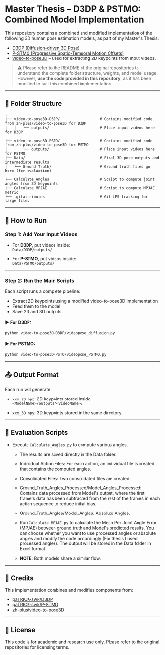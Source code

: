 # Master Thesis – D3DP & PSTMO: Combined Model Implementation

This repository contains a combined and modified implementation of the following 3D human pose estimation models, as part of my Master's Thesis:

- [D3DP (Diffusion-driven 3D Pose)](https://github.com/paTRICK-swk/D3DP)
- [P-STMO (Progressive Spatio-Temporal Motion Offsets)](https://github.com/paTRICK-swk/P-STMO)
- [video-to-pose3D](https://github.com/zh-plus/video-to-pose3D) – used for extracting 2D keypoints from input videos.

> ⚠️ Please refer to the README of the original repositories to understand the complete folder structure, weights, and model usage. However, **use the code provided in this repository**, as it has been modified to suit this combined implementation.

---

## 📁 Folder Structure

```
.
├── video-to-pose3D-D3DP/                  # Contains modified code from zh-plus/video-to-pose3D for D3DP
│   │   └── outputs/                       # Place input videos here for D3DP

├── video-to-pose3D-PSTO/                  # Contains modified code from zh-plus/video-to-pose3D for PSTMO
│       └── outputs/                       # Place input videos here for PSTMO
├── Data/                                  # Final 3D pose outputs and intermediate results
│   └── Ground Truth/                      # Ground truth files go here (for evaluation)

├── Calculate_Angles                       # Script to compute joint angles from 3D keypoints
├── Calculate_MPJAE                        # Script to compute MPJAE metric
└── .gitattributes                         # Git LFS tracking for large files
```

---

## 🚀 How to Run

### Step 1: Add Your Input Videos

- For **D3DP**, put videos inside:  
  `Data/D3DP/outputs/`

- For **P-STMO**, put videos inside:  
  `Data/PSTMO/outputs/`

---

### Step 2: Run the Main Scripts

Each script runs a complete pipeline:
- Extract 2D keypoints using a modified video-to-pose3D implementation
- Feed them to the model
- Save 2D and 3D outputs

#### ▶️ For D3DP:
```bash
python video-to-pose3D-D3DP/videopose_diffusion.py
```

#### ▶️ For PSTMO:
```bash
python video-to-pose3D-PSTO/videopose_PSTMO.py
```

---

## 📤 Output Format

Each run will generate:

- `xxx_2D.npz`: 2D keypoints stored inside  
  `<ModelName>/outputs/<VideoName>/`

- `xxx_3D.npy`: 3D keypoints stored in the same directory

---

## 📐 Evaluation Scripts

- Execute `Calculate_Angles.py` to compute various angles.
   - The results are saved directly in the Data folder.
   - Individual Action Files: For each action, an individual file is created that contains the computed angles.
   - Consolidated Files: Two consolidated files are created:
   - Ground_Truth_Angles_Processed/Model_Angles_Processed: Contains data processed from Model's output, where the first frame's data has been subtracted from the rest of the frames in each action sequence to reduce initial bias.
   - Ground_Truth_Angles/Model_Angles: Absolute Angles.

  - Run `Calculate_MPJAE.py` to calculate the Mean Per Joint Angle Error (MPJAE) between ground truth and Model's predicted results. You can choose whether you want to use processed angles or absolute angles and modify the code accordingly (For thesis I used processed angles). The output will be stored in the Data folder in Excel format.
 
  - **NOTE**: Both models share a similar flow.

---

## 🧠 Credits

This implementation combines and modifies components from:

- [paTRICK-swk/D3DP](https://github.com/paTRICK-swk/D3DP)
- [paTRICK-swk/P-STMO](https://github.com/paTRICK-swk/P-STMO)
- [zh-plus/video-to-pose3D](https://github.com/zh-plus/video-to-pose3D)

---

## 📄 License

This code is for academic and research use only. Please refer to the original repositories for licensing terms.
